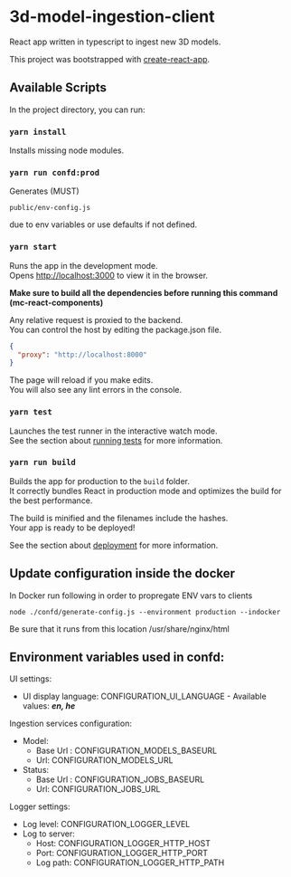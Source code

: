 # 3d-model-ingestion-client

React app written in typescript to ingest new 3D models.<br/>

This project was bootstrapped with [create-react-app](https://github.com/facebook/create-react-app).


## Available Scripts

In the project directory, you can run:

### `yarn install`

Installs missing node modules.

### `yarn run confd:prod`

Generates (MUST)

```
public/env-config.js
```

due to env variables or use defaults if not defined.<br />

### `yarn start`

Runs the app in the development mode.<br />
Opens [http://localhost:3000](http://localhost:3000) to view it in the browser.

**Make sure to build all the dependencies before running this command (mc-react-components)**

Any relative request is proxied to the backend.<br/>
You can control the host by editing the package.json file.

```json
{
  "proxy": "http://localhost:8000"
}
```

The page will reload if you make edits.<br />
You will also see any lint errors in the console.

### `yarn test`

Launches the test runner in the interactive watch mode.<br />
See the section about [running tests](https://facebook.github.io/create-react-app/docs/running-tests) for more information.

### `yarn run build`

Builds the app for production to the `build` folder.<br />
It correctly bundles React in production mode and optimizes the build for the best performance.

The build is minified and the filenames include the hashes.<br />
Your app is ready to be deployed!

See the section about [deployment](https://facebook.github.io/create-react-app/docs/deployment) for more information.

## Update configuration inside the docker

In Docker run following in order to propregate ENV vars to clients

```
node ./confd/generate-config.js --environment production --indocker
```

Be sure that it runs from this location /usr/share/nginx/html

## Environment variables used in confd:

UI settings:

- UI display language: CONFIGURATION_UI_LANGUAGE - Available values: ***en, he***

Ingestion services configuration:

- Model:
  - Base Url : CONFIGURATION_MODELS_BASEURL
  - Url: CONFIGURATION_MODELS_URL
- Status:
  - Base Url : CONFIGURATION_JOBS_BASEURL
  - Url: CONFIGURATION_JOBS_URL

Logger settings:

- Log level: CONFIGURATION_LOGGER_LEVEL
- Log to server:
  - Host: CONFIGURATION_LOGGER_HTTP_HOST
  - Port: CONFIGURATION_LOGGER_HTTP_PORT
  - Log path: CONFIGURATION_LOGGER_HTTP_PATH
